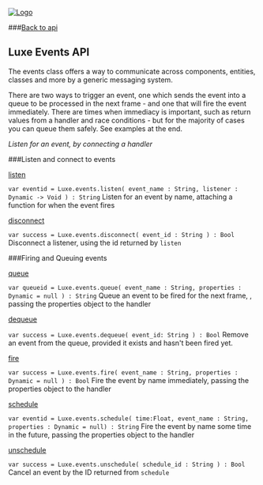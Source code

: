 
[![Logo](http://luxeengine.com/images/logo.png)](index.html)

###[Back to api](api.html)


## Luxe Events API

The events class offers a way to communicate across components, entities, classes and more by a generic messaging system.   

There are two ways to trigger an event, one which sends the event into a queue to be processed in the next frame - and one that will fire the event immediately. There are times when immediacy is important, such as return values from a handler and race conditions - but for the majority of cases you can queue them safely. See examples at the end.

_Listen for an event, by connecting a handler_


<a class="lift" name="Listen" ></a>

###Listen and connect to events

<a class="lift" name="listen" href="#listen">listen</a>

`var eventid = Luxe.events.listen( event_name : String, listener : Dynamic -> Void ) : String`
<span class="small_desc_flat"> Listen for an event by name, attaching a function for when the event fires </span>      

<a class="lift" name="disconnect" href="#disconnect">disconnect</a>

`var success = Luxe.events.disconnect( event_id : String ) : Bool`
<span class="small_desc_flat"> Disconnect a listener, using the id returned by `listen` </span>      

<a class="lift" name="Firing" ></a>

###Firing and Queuing events

<a class="lift" name="queue" href="#queue">queue</a>

`var queueid = Luxe.events.queue( event_name : String, properties : Dynamic = null ) : String`
<span class="small_desc_flat"> Queue an event to be fired for the next frame, , passing the properties object to the handler </span>      

<a class="lift" name="dequeue" href="#dequeue">dequeue</a>

`var success = Luxe.events.dequeue( event_id: String ) : Bool`
<span class="small_desc_flat"> Remove an event from the queue, provided it exists and hasn't been fired yet. </span>      

<a class="lift" name="fire" href="#fire">fire</a>

`var success = Luxe.events.fire( event_name : String, properties : Dynamic = null ) : Bool`
<span class="small_desc_flat"> Fire the event by name immediately, passing the properties object to the handler </span>      

<a class="lift" name="schedule" href="#schedule">schedule</a>

`var eventid = Luxe.events.schedule( time:Float, event_name : String, properties : Dynamic = null) : String`
<span class="small_desc_flat"> Fire the event by name some time in the future, passing the properties object to the handler </span>      

<a class="lift" name="unschedule" href="#unschedule">unschedule</a>

`var success = Luxe.events.unschedule( schedule_id : String ) : Bool`
<span class="small_desc_flat"> Cancel an event by the ID returned from `schedule` </span>      


<br/>
<br/>
<br/>
